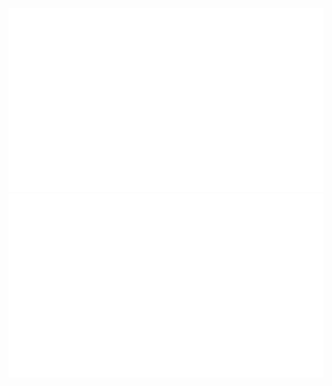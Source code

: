 <!--
### Hi there 👋
-->

![GitHub Stats Overview](https://raw.githubusercontent.com/LanikSJ/github-stats/master/generated/overview.svg#gh-dark-mode-only)
![GitHub Stats Languages](https://raw.githubusercontent.com/LanikSJ/github-stats/master/generated/languages.svg#gh-dark-mode-only)

<!--
<img align="center" alt="LanikSJ's Github Stats" src="https://github-readme-stats.vercel.app/api?username=LanikSJ&include_all_commits&show_icons=true&theme=tokyonight&hide_border=true" /> <img align="center" alt="LanikSJ's Top Languages" src="https://github-readme-stats.vercel.app/api/top-langs/?username=LanikSJ&show_icons=true&theme=tokyonight&hide_border=true&langs_count=5">
-->

<!--
**LanikSJ/LanikSJ** is a ✨ _special_ ✨ repository because its `README.md` (this file) appears on your GitHub profile.

Here are some ideas to get you started:

- 🔭 I’m currently working on ...
- 🌱 I’m currently learning ...
- 👯 I’m looking to collaborate on ...
- 🤔 I’m looking for help with ...
- 💬 Ask me about ...
- 📫 How to reach me: ...
- 😄 Pronouns: ...
- ⚡ Fun fact: ...
-->
